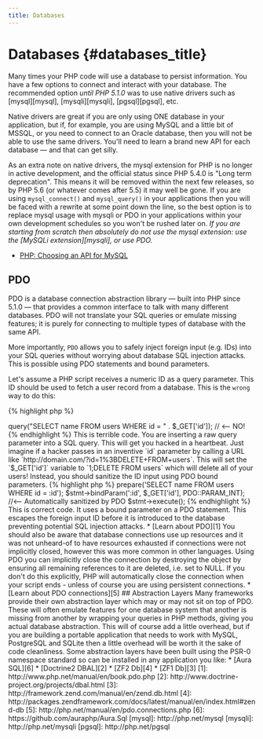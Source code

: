 ```yaml
---
title: Databases
---
```


# Databases {#databases_title}

Many times your PHP code will use a database to persist information. You have a few options to connect and interact
with your database. The recommended option _until PHP 5.1.0_ was to use native drivers such as [mysql][mysql], [mysqli][mysqli], [pgsql][pgsql], etc.

Native drivers are great if you are only using ONE database in your application, but if, for example, you are using MySQL and a little bit of MSSQL,
or you need to connect to an Oracle database, then you will not be able to use the same drivers. You'll need to learn a brand new API for each
database &mdash; and that can get silly.

As an extra note on native drivers, the mysql extension for PHP is no longer in active development, and the official status since PHP 5.4.0 is
"Long term deprecation". This means it will be removed within the next few releases, so by PHP 5.6 (or whatever comes after 5.5) it may well be gone. If you are using `mysql_connect()` and `mysql_query()` in your applications then you will be faced with a rewrite at some point down the
line, so the best option is to replace mysql usage with mysqli or PDO in your applications within your own development schedules so you won't
be rushed later on. _If you are starting from scratch then absolutely do not use the mysql extension: use the [MySQLi extension][mysqli], or use PDO._

* [PHP: Choosing an API for MySQL](http://php.net/manual/en/mysqlinfo.api.choosing.php)

## PDO

PDO is a database connection abstraction library &mdash;  built into PHP since 5.1.0 &mdash; that provides a common interface to talk with
many different databases. PDO will not translate your SQL queries or emulate missing features; it is purely for connecting to multiple types
of database with the same API.

More importantly, `PDO` allows you to safely inject foreign input (e.g. IDs) into your SQL queries without worrying about database SQL injection attacks.
This is possible using PDO statements and bound parameters.

Let's assume a PHP script receives a numeric ID as a query parameter. This ID should be used to fetch a user record from a database. This is the `wrong`
way to do this:

{% highlight php %}
<?php
$pdo = new PDO('sqlite:users.db');
$pdo->query("SELECT name FROM users WHERE id = " . $_GET['id']); // <-- NO!
{% endhighlight %}

This is terrible code. You are inserting a raw query parameter into a SQL query. This will get you hacked in a
heartbeat. Just imagine if a hacker passes in an inventive `id` parameter by calling a URL like
`http://domain.com/?id=1%3BDELETE+FROM+users`.  This will set the `$_GET['id']` variable to `1;DELETE FROM users`
which will delete all of your users! Instead, you should sanitize the ID input using PDO bound parameters.

{% highlight php %}
<?php
$pdo = new PDO('sqlite:users.db');
$stmt = $pdo->prepare('SELECT name FROM users WHERE id = :id');
$stmt->bindParam(':id', $_GET['id'], PDO::PARAM_INT); //<-- Automatically sanitized by PDO
$stmt->execute();
{% endhighlight %}

This is correct code. It uses a bound parameter on a PDO statement. This escapes the foreign input ID before it is introduced to the
database preventing potential SQL injection attacks.

* [Learn about PDO][1]

You should also be aware that database connections use up resources and it was not unheard-of to have resources
exhausted if connections were not implicitly closed, however this was more common in other languages. Using PDO you
can implicitly close the connection by destroying the object by ensuring all remaining references to it are deleted,
i.e. set to NULL.  If you don't do this explicitly, PHP will automatically close the connection when your script ends -
unless of course you are using persistent connections.

* [Learn about PDO connections][5]

## Abstraction Layers

Many frameworks provide their own abstraction layer which may or may not sit on top of PDO.  These will often emulate features for
one database system that another is missing from another by wrapping your queries in PHP methods, giving you actual database abstraction.
This will of course add a little overhead, but if you are building a portable application that needs to work with MySQL, PostgreSQL and
SQLite then a little overhead will be worth it the sake of code cleanliness.

Some abstraction layers have been built using the PSR-0 namespace standard so can be installed in any application you like:

* [Aura SQL][6]
* [Doctrine2 DBAL][2]
* [ZF2 Db][4]
* [ZF1 Db][3]

[1]: http://www.php.net/manual/en/book.pdo.php
[2]: http://www.doctrine-project.org/projects/dbal.html
[3]: http://framework.zend.com/manual/en/zend.db.html
[4]: http://packages.zendframework.com/docs/latest/manual/en/index.html#zend-db
[5]: http://php.net/manual/en/pdo.connections.php
[6]: https://github.com/auraphp/Aura.Sql

[mysql]: http://php.net/mysql
[mysqli]: http://php.net/mysqli
[pgsql]: http://php.net/pgsql

